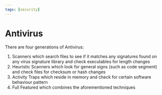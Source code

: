 ```yaml
---
tags: [security]
---
```


# Antivirus

There are four generations of Antivirus:
1. Scanners which search files to see if it matches any signatures found on any
   virus signature library and check executables for length changes
2. Heuristic Scanners which look for general signs (such as code segment) and
   check files for checksum or hash changes
3. Activity Traps which reside in memory and check for certain software
   behaviour pattern
4. Full Featured which combines the aforementioned techniques
